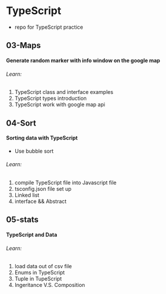 # TypeScript

- repo for TypeScript practice

## 03-Maps

#### Generate random marker with info window on the google map

###### Learn:

1. TypeScript class and interface examples
2. TypeScript types introduction
3. TypeScript work with google map api

## 04-Sort

#### Sorting data with TypeScript

- Use bubble sort

###### Learn:

1. compile TypeScript file into Javascript file
2. tsconfig.json file set up
3. Linked list
4. interface && Abstract

## 05-stats

#### TypeScript and Data

###### Learn:

1. load data out of csv file
2. Enums in TypeScript
3. Tuple in TupeScript
4. Ingeritance V.S. Composition
